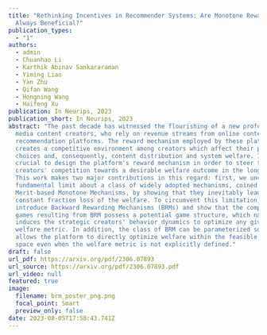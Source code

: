 ```yaml
---
title: "Rethinking Incentives in Recommender Systems: Are Monotone Rewards
  Always Beneficial?"
publication_types:
  - "1"
authors:
  - admin
  - Chuanhao Li
  - Karthik Abinav Sankararaman
  - Yiming Liao
  - Yan Zhu
  - Qifan Wang
  - Hongning Wang
  - Haifeng Xu
publication: In Neurips, 2023
publication_short: In Neurips, 2023
abstract: "The past decade has witnessed the flourishing of a new profession as
  media content creators, who rely on revenue streams from online content
  recommendation platforms. The reward mechanism employed by these platforms
  creates a competitive environment among creators which affect their production
  choices and, consequently, content distribution and system welfare. It is thus
  crucial to design the platform's reward mechanism in order to steer the
  creators' competition towards a desirable welfare outcome in the long run.
  This work makes two major contributions in this regard: first, we uncover a
  fundamental limit about a class of widely adopted mechanisms, coined
  Merit-based Monotone Mechanisms, by showing that they inevitably lead to a
  constant fraction loss of the welfare. To circumvent this limitation, we
  introduce Backward Rewarding Mechanisms (BRMs) and show that the competition
  games resulting from BRM possess a potential game structure, which naturally
  induces the strategic creators' behavior dynamics to optimize any given
  welfare metric. In addition, the class of BRM can be parameterized so that it
  allows the platform to directly optimize welfare within the feasible mechanism
  space even when the welfare metric is not explicitly defined."
draft: false
url_pdf: https://arxiv.org/pdf/2306.07893
url_source: https://arxiv.org/pdf/2306.07893.pdf
url_video: null
featured: true
image:
  filename: brm_poster_png.png
  focal_point: Smart
  preview_only: false
date: 2023-08-05T17:58:43.741Z
---
```

